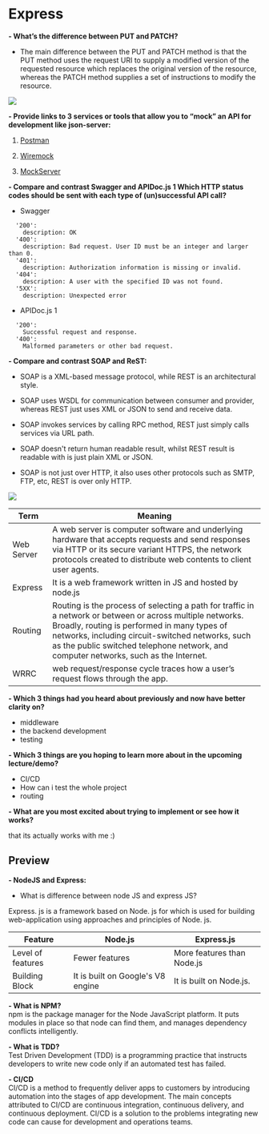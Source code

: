 # Express

**- What’s the difference between PUT and PATCH?**

- The main difference between the PUT and PATCH method is that the PUT method uses the request URI to supply a modified version of the requested resource which replaces the original version of the resource, whereas the PATCH method supplies a set of instructions to modify the resource.

![](https://www.devopsschool.com/blog/wp-content/uploads/2020/04/put-vs-post-patch.jpg)

**- Provide links to 3 services or tools that allow you to “mock” an API for development like json-server:**   

1. [Postman](https://www.postman.com/)

2. [Wiremock](http://wiremock.org/)

3. [MockServer](https://www.mock-server.com/)


**- Compare and contrast Swagger and APIDoc.js 1 Which HTTP status codes should be sent with each type of (un)successful API call?**  

- Swagger 

```
  '200':
    description: OK
  '400':
    description: Bad request. User ID must be an integer and larger than 0.
  '401':
    description: Authorization information is missing or invalid.
  '404':
    description: A user with the specified ID was not found.
  '5XX':
    description: Unexpected error
```

- APIDoc.js 1

```
  '200':
  	Successful request and response.
  '400':
  	Malformed parameters or other bad request.
```

**- Compare and contrast SOAP and ReST:**  

- SOAP is a XML-based message protocol, while REST is an architectural style.

- SOAP uses WSDL for communication between consumer and provider, whereas REST just uses XML or JSON to send and receive data. 

- SOAP invokes services by calling RPC method, REST just simply calls services via URL path.

- SOAP doesn't return human readable result, whilst REST result is readable with is just plain XML or JSON.

- SOAP is not just over HTTP, it also uses other protocols such as SMTP, FTP, etc, REST is over only HTTP.

![](https://3.bp.blogspot.com/-zg3xuzcWTXg/Vaj0gLvGabI/AAAAAAAADZU/fhE-v_AXJFA/s640/SOAP%2Bvs%2BREST%2Bin%2BJava.png)

Term|Meaning
------------|-----
Web Server |A web server is computer software and underlying hardware that accepts requests and send responses via HTTP or its secure variant HTTPS, the network protocols created to distribute web contents  to client user agents.
Express|It is a web framework written in JS and hosted by node.js
Routing|Routing is the process of selecting a path for traffic in a network or between or across multiple networks. Broadly, routing is performed in many types of networks, including circuit-switched networks, such as the public switched telephone network, and computer networks, such as the Internet.
WRRC|web request/response cycle traces how a user’s request flows through the app.



**- Which 3 things had you heard about previously and now have better clarity on?**  

- middleware
- the backend development
- testing

**- Which 3 things are you hoping to learn more about in the upcoming lecture/demo?**  

- CI/CD
- How can i test the whole project
- routing

**- What are you most excited about trying to implement or see how it works?**  

that its actually works with me :) 



## Preview
**- NodeJS and Express:** 

- What is difference between node JS and express JS?

Express. js is a framework based on Node. js for which is used for building web-application using approaches and principles of Node. js.

Feature|Node.js|Express.js
-----|----|-----
Level of features	|Fewer features|More features than Node.js
Building Block	| It is built on Google's V8 engine| It is built on Node.js.	


**- What is NPM?**  
npm is the package manager for the Node JavaScript platform. It puts modules in place so that node can find them, and manages dependency conflicts intelligently.

**- What is TDD?**  
Test Driven Development (TDD) is a programming practice that instructs developers to write new code only if an automated test has failed.

**- CI/CD**  
CI/CD is a method to frequently deliver apps to customers by introducing automation into the stages of app development. The main concepts attributed to CI/CD are continuous integration, continuous delivery, and continuous deployment. CI/CD is a solution to the problems integrating new code can cause for development and operations teams.
